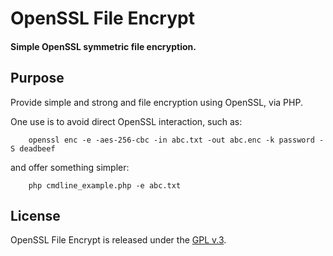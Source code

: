 
# OpenSSL File Encrypt

#### Simple OpenSSL symmetric file encryption.


## Purpose

Provide simple and strong and file encryption using OpenSSL, via PHP.

One use is to avoid direct OpenSSL interaction, such as:

        openssl enc -e -aes-256-cbc -in abc.txt -out abc.enc -k password -S deadbeef

and offer something simpler:

        php cmdline_example.php -e abc.txt


## License

OpenSSL File Encrypt is released under the [GPL v.3](https://www.gnu.org/licenses/gpl-3.0.html).
